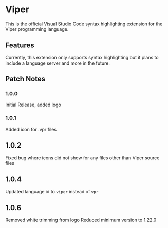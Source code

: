 # Viper
This is the official Visual Studio Code syntax highlighting extension for the Viper programming language.


## Features

Currently, this extension only supports syntax highlighting but it plans to include a language server and more in the future.


## Patch Notes

### 1.0.0

Initial Release, added logo

### 1.0.1

Added icon for .vpr files

## 1.0.2

Fixed bug where icons did not show for any files other than Viper source files

## 1.0.4

Updated language id to `viper` instead of `vpr`

## 1.0.6

Removed white trimming from logo 
Reduced minimum version to 1.22.0
